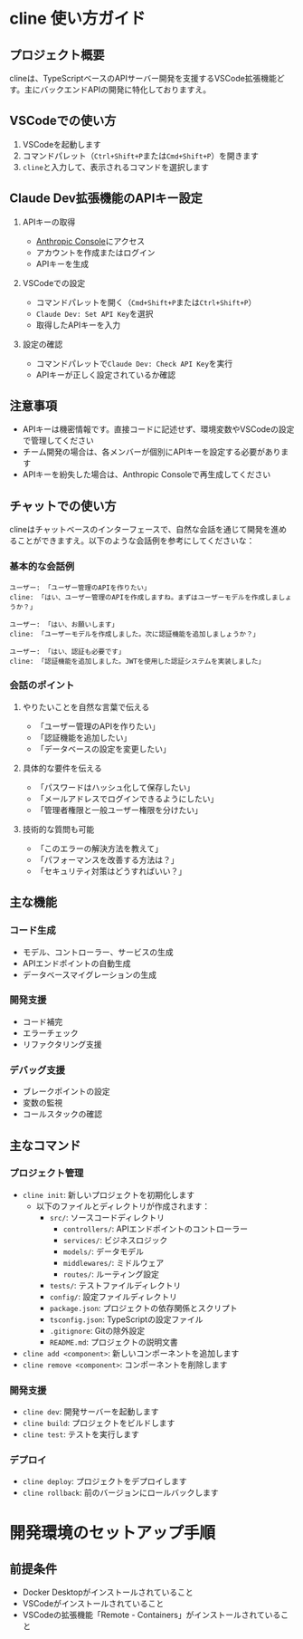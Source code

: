 # cline 使い方ガイド

## プロジェクト概要

clineは、TypeScriptベースのAPIサーバー開発を支援するVSCode拡張機能どす。主にバックエンドAPIの開発に特化しておりますえ。

## VSCodeでの使い方

1. VSCodeを起動します
2. コマンドパレット（`Ctrl+Shift+P`または`Cmd+Shift+P`）を開きます
3. `cline`と入力して、表示されるコマンドを選択します

## Claude Dev拡張機能のAPIキー設定

1. APIキーの取得
   - [Anthropic Console](https://console.anthropic.com/)にアクセス
   - アカウントを作成またはログイン
   - APIキーを生成

2. VSCodeでの設定
   - コマンドパレットを開く（`Cmd+Shift+P`または`Ctrl+Shift+P`）
   - `Claude Dev: Set API Key`を選択
   - 取得したAPIキーを入力

3. 設定の確認
   - コマンドパレットで`Claude Dev: Check API Key`を実行
   - APIキーが正しく設定されているか確認

## 注意事項

- APIキーは機密情報です。直接コードに記述せず、環境変数やVSCodeの設定で管理してください
- チーム開発の場合は、各メンバーが個別にAPIキーを設定する必要があります
- APIキーを紛失した場合は、Anthropic Consoleで再生成してください

## チャットでの使い方

clineはチャットベースのインターフェースで、自然な会話を通じて開発を進めることができますえ。以下のような会話例を参考にしてくださいな：

### 基本的な会話例
```
ユーザー: 「ユーザー管理のAPIを作りたい」
cline: 「はい、ユーザー管理のAPIを作成しますね。まずはユーザーモデルを作成しましょうか？」

ユーザー: 「はい、お願いします」
cline: 「ユーザーモデルを作成しました。次に認証機能を追加しましょうか？」

ユーザー: 「はい、認証も必要です」
cline: 「認証機能を追加しました。JWTを使用した認証システムを実装しました」
```

### 会話のポイント
1. やりたいことを自然な言葉で伝える
   - 「ユーザー管理のAPIを作りたい」
   - 「認証機能を追加したい」
   - 「データベースの設定を変更したい」

2. 具体的な要件を伝える
   - 「パスワードはハッシュ化して保存したい」
   - 「メールアドレスでログインできるようにしたい」
   - 「管理者権限と一般ユーザー権限を分けたい」

3. 技術的な質問も可能
   - 「このエラーの解決方法を教えて」
   - 「パフォーマンスを改善する方法は？」
   - 「セキュリティ対策はどうすればいい？」

## 主な機能

### コード生成
- モデル、コントローラー、サービスの生成
- APIエンドポイントの自動生成
- データベースマイグレーションの生成

### 開発支援
- コード補完
- エラーチェック
- リファクタリング支援

### デバッグ支援
- ブレークポイントの設定
- 変数の監視
- コールスタックの確認

## 主なコマンド

### プロジェクト管理
- `cline init`: 新しいプロジェクトを初期化します
  - 以下のファイルとディレクトリが作成されます：
    - `src/`: ソースコードディレクトリ
      - `controllers/`: APIエンドポイントのコントローラー
      - `services/`: ビジネスロジック
      - `models/`: データモデル
      - `middlewares/`: ミドルウェア
      - `routes/`: ルーティング設定
    - `tests/`: テストファイルディレクトリ
    - `config/`: 設定ファイルディレクトリ
    - `package.json`: プロジェクトの依存関係とスクリプト
    - `tsconfig.json`: TypeScriptの設定ファイル
    - `.gitignore`: Gitの除外設定
    - `README.md`: プロジェクトの説明文書
- `cline add <component>`: 新しいコンポーネントを追加します
- `cline remove <component>`: コンポーネントを削除します

### 開発支援
- `cline dev`: 開発サーバーを起動します
- `cline build`: プロジェクトをビルドします
- `cline test`: テストを実行します

### デプロイ
- `cline deploy`: プロジェクトをデプロイします
- `cline rollback`: 前のバージョンにロールバックします

# 開発環境のセットアップ手順

## 前提条件

- Docker Desktopがインストールされていること
- VSCodeがインストールされていること
- VSCodeの拡張機能「Remote - Containers」がインストールされていること
